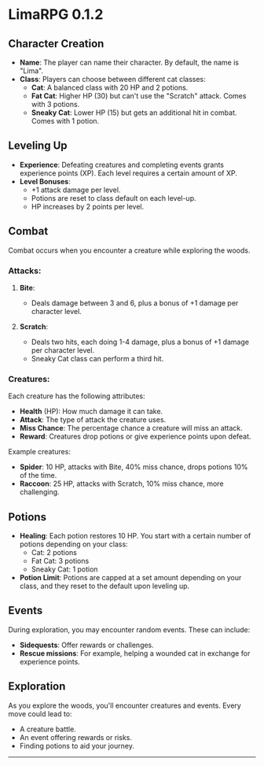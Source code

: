 # LimaRPG 0.1.2

## Character Creation

- **Name**: The player can name their character. By default, the name is "Lima".
- **Class**: Players can choose between different cat classes:
  - **Cat**: A balanced class with 20 HP and 2 potions.
  - **Fat Cat**: Higher HP (30) but can't use the "Scratch" attack. Comes with 3 potions.
  - **Sneaky Cat**: Lower HP (15) but gets an additional hit in combat. Comes with 1 potion.

## Leveling Up

- **Experience**: Defeating creatures and completing events grants experience points (XP). Each level requires a certain amount of XP.
- **Level Bonuses**:
  - +1 attack damage per level.
  - Potions are reset to class default on each level-up.
  - HP increases by 2 points per level.

## Combat

Combat occurs when you encounter a creature while exploring the woods.

### Attacks:
1. **Bite**:
   - Deals damage between 3 and 6, plus a bonus of +1 damage per character level.
   
2. **Scratch**:
   - Deals two hits, each doing 1-4 damage, plus a bonus of +1 damage per character level.
   - Sneaky Cat class can perform a third hit.

### Creatures:
Each creature has the following attributes:
- **Health** (HP): How much damage it can take.
- **Attack**: The type of attack the creature uses.
- **Miss Chance**: The percentage chance a creature will miss an attack.
- **Reward**: Creatures drop potions or give experience points upon defeat.

Example creatures:
- **Spider**: 10 HP, attacks with Bite, 40% miss chance, drops potions 10% of the time.
- **Raccoon**: 25 HP, attacks with Scratch, 10% miss chance, more challenging.

## Potions

- **Healing**: Each potion restores 10 HP. You start with a certain number of potions depending on your class:
  - Cat: 2 potions
  - Fat Cat: 3 potions
  - Sneaky Cat: 1 potion
- **Potion Limit**: Potions are capped at a set amount depending on your class, and they reset to the default upon leveling up.

## Events

During exploration, you may encounter random events. These can include:
- **Sidequests**: Offer rewards or challenges.
- **Rescue missions**: For example, helping a wounded cat in exchange for experience points.

<!-- ### Event Types:
1. **Choice Events**: Require you to decide whether to help or leave, sometimes using potions.
2. **Stash Events**: Allow you to collect items like potions.
3. **Investigation Events**: Present you with the opportunity to investigate and receive a reward or suffer a consequence.
 -->
## Exploration

As you explore the woods, you'll encounter creatures and events. Every move could lead to:
- A creature battle.
- An event offering rewards or risks.
- Finding potions to aid your journey.

---

